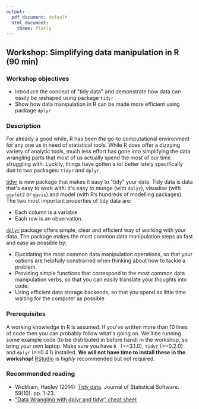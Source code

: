 ```yaml
---
output:
  pdf_document: default
  html_document:
    theme: flatly
---
```


## Workshop: Simplifying data manipulation in R (90 min)

### Workshop objectives

* Introduce the concept of "tidy data" and demonstrate how data can easily be 
reshaped using package `tidyr`
* Show how data manipulation in R can be made more efficient using package 
`dplyr`

### Description

For already a good while, R has been *the* go-to computational environment for 
any one us in need of statistical tools. While R does offer a dizzying variety
of analytic tools, much less effort has gone into simplifying the data 
wrangling parts that most of us actually spend the most of our time
struggling with. Luckily, things have gotten a lot better lately specifically
due to two packages: `tidyr` and `dplyr`.

[tidyr](http://blog.rstudio.org/2014/07/22/introducing-tidyr/) is new package 
that makes it easy to "tidy" your data. Tidy data is data that's easy to work 
with: it's easy to munge (with `dplyr`), visualise (with `ggplot2` or `ggvis`) 
and model (with R’s hundreds of modelling packages). The two most important 
properties of tidy data are:

* Each column is a variable.
* Each row is an observation.

[`dplyr`](http://cran.rstudio.com/web/packages/dplyr/vignettes/introduction.html) 
package offers simple, clear and efficient way of working with your data. The 
package makes the most common data manipulation steps as fast and easy as 
possible by:

* Elucidating the most common data manipulation operations, so that your
  options are helpfully constrained when thinking about how to tackle a
  problem.
* Providing simple functions that correspond to the most common
  data manipulation verbs, so that you can easily translate your thoughts
  into code.
* Using efficient data storage backends, so that you spend as little time
  waiting for the computer as possible

### Prerequisites

A working knowledge in R is assumed. If you've written more than 10 lines of 
code then you can probably follow what's going on. We'll be running some example 
code (to be distributed in before hand) in the workshop, so bring your own 
laptop. Make sure you have `R ` (>=3.1.0), `tidyr` (>=0.2.0) and `dplyr` 
(>=0.4.1) installed. **We will not have time to install these in the workshop!** [RStudio](http://www.rstudio.com/) is *highly* recommended but not required.

### Recommended reading

* Wickham, Hadley (2014): [Tidy data](http://www.jstatsoft.org/v59/i10/paper).
Journal of Statistical Software. 59(10). pp. 1-23.
* ["Data Wrangling with dplyr and tidyr" cheat sheet ](http://www.rstudio.com/wp-content/uploads/2015/02/data-wrangling-cheatsheet.pdf)
